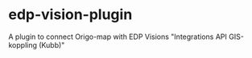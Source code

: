 # edp-vision-plugin
A plugin to connect Origo-map with EDP Visions "Integrations API GIS-koppling (Kubb)"
